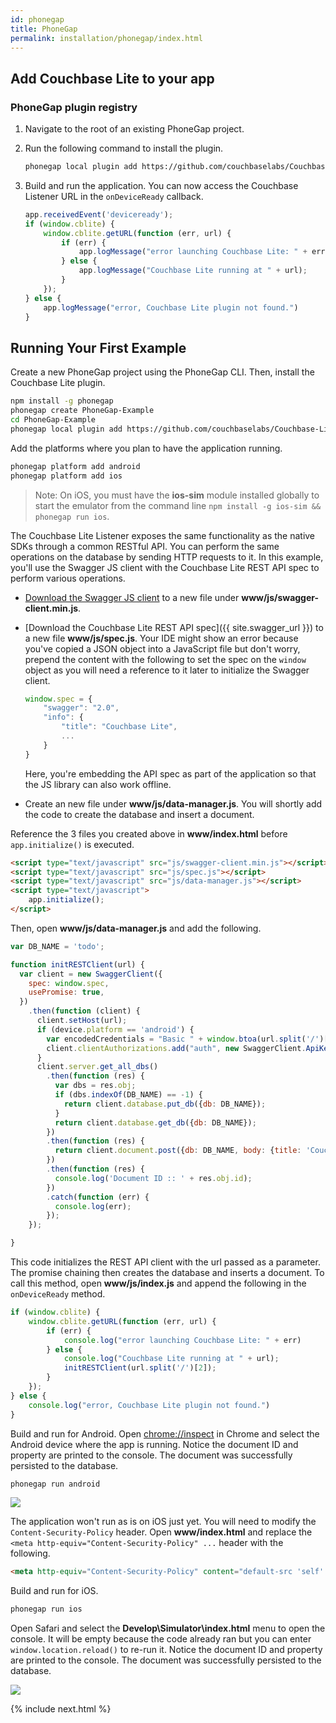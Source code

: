 ```yaml
---
id: phonegap
title: PhoneGap
permalink: installation/phonegap/index.html
---
```


## Add Couchbase Lite to your app

### PhoneGap plugin registry

1. Navigate to the root of an existing PhoneGap project.
2. Run the following command to install the plugin.

	```bash
	phonegap local plugin add https://github.com/couchbaselabs/Couchbase-Lite-PhoneGap-Plugin.git
	```
	
3. Build and run the application. You can now access the Couchbase Listener URL in the `onDeviceReady` callback.

	```javascript
	app.receivedEvent('deviceready');
	if (window.cblite) {
		window.cblite.getURL(function (err, url) {
			if (err) {
				app.logMessage("error launching Couchbase Lite: " + err)
			} else {
				app.logMessage("Couchbase Lite running at " + url);
			}
		});
	} else {
		app.logMessage("error, Couchbase Lite plugin not found.")
	}
	```

## Running Your First Example

Create a new PhoneGap project using the PhoneGap CLI. Then, install the Couchbase Lite plugin.

```bash
npm install -g phonegap
phonegap create PhoneGap-Example
cd PhoneGap-Example
phonegap local plugin add https://github.com/couchbaselabs/Couchbase-Lite-PhoneGap-Plugin.git
```

Add the platforms where you plan to have the application running.

```bash
phonegap platform add android
phonegap platform add ios
```

> Note: On iOS, you must have the **ios-sim** module installed globally to start the emulator from the command line `npm install -g ios-sim && phonegap run ios`.

The Couchbase Lite Listener exposes the same functionality as the native SDKs through a common RESTful API. You can perform the same operations on the database by sending HTTP requests to it. In this example, you'll use the Swagger JS client with the Couchbase Lite REST API spec to perform various operations.

- [Download the Swagger JS client](https://raw.githubusercontent.com/swagger-api/swagger-js/master/browser/swagger-client.min.js) to a new file under **www/js/swagger-client.min.js**.
- [Download the Couchbase Lite REST API spec]({{ site.swagger_url }}) to a new file **www/js/spec.js**. Your IDE might show an error because you've copied a JSON object into a JavaScript file but don't worry, prepend the content with the following to set the spec on the `window` object as you will need a reference to it later to initialize the Swagger client.

	```javascript
	window.spec = {
		"swagger": "2.0",
		"info": {
			"title": "Couchbase Lite",
			...
		}
	}
	```
  Here, you're embedding the API spec as part of the application so that the JS library can also work offline.
- Create an new file under **www/js/data-manager.js**. You will shortly add the code to create the database and insert a document.
  
Reference the 3 files you created above in **www/index.html** before `app.initialize()` is executed.

```html
<script type="text/javascript" src="js/swagger-client.min.js"></script>
<script type="text/javascript" src="js/spec.js"></script>
<script type="text/javascript" src="js/data-manager.js"></script>
<script type="text/javascript">
    app.initialize();
</script>
```

Then, open **www/js/data-manager.js** and add the following.

```javascript
var DB_NAME = 'todo';

function initRESTClient(url) {
  var client = new SwaggerClient({
    spec: window.spec,
    usePromise: true,
  })
    .then(function (client) {
      client.setHost(url);
      if (device.platform == 'android') {
        var encodedCredentials = "Basic " + window.btoa(url.split('/')[1].split('@')[0]);
        client.clientAuthorizations.add("auth", new SwaggerClient.ApiKeyAuthorization('Authorization', encodedCredentials, 'header'));
      }
      client.server.get_all_dbs()
        .then(function (res) {
          var dbs = res.obj;
          if (dbs.indexOf(DB_NAME) == -1) {
            return client.database.put_db({db: DB_NAME});
          }
          return client.database.get_db({db: DB_NAME});
        })
        .then(function (res) {
          return client.document.post({db: DB_NAME, body: {title: 'Couchbase Mobile', sdk: 'PhoneGap'}});
        })
        .then(function (res) {
          console.log('Document ID :: ' + res.obj.id);
        })
        .catch(function (err) {
          console.log(err);
        });
    });

}
```

This code initializes the REST API client with the url passed as a parameter. The promise chaining then creates the database and inserts a document. To call this method, open **www/js/index.js** and append the following in the `onDeviceReady` method.

```javascript
if (window.cblite) {
	window.cblite.getURL(function (err, url) {
		if (err) {
			console.log("error launching Couchbase Lite: " + err)
		} else {
			console.log("Couchbase Lite running at " + url);
			initRESTClient(url.split('/')[2]);
		}
	});
} else {
	console.log("error, Couchbase Lite plugin not found.")
}
```

Build and run for Android. Open [chrome://inspect](chrome://inspect) in Chrome and select the Android device where the app is running. Notice the document ID and property are printed to the console. The document was successfully persisted to the database.

```bash
phonegap run android
```

![](../img/phonegap-console-android.png)

The application won't run as is on iOS just yet. You will need to modify the `Content-Security-Policy` header. Open **www/index.html** and replace the `<meta http-equiv="Content-Security-Policy" ...` header with the following.

```html
<meta http-equiv="Content-Security-Policy" content="default-src 'self' gap://ready file://* *; style-src 'self' 'unsafe-inline'; script-src 'self' 'unsafe-inline' 'unsafe-eval'">
```
 
Build and run for iOS.

```bash
phonegap run ios
```

Open Safari and select the **Develop\Simulator\index.html** menu to open the console. It will be empty because the code already ran but you can enter `window.location.reload()` to re-run it. Notice the document ID and property are printed to the console. The document was successfully persisted to the database.

![](../img/phonegap-console-ios.png)

{% include next.html %}